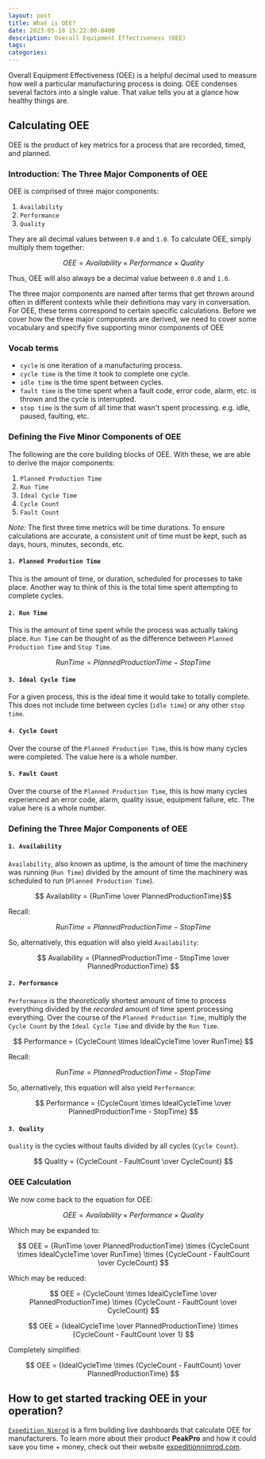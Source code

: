 ```yaml
---
layout: post
title: What is OEE? 
date: 2023-05-18 15:22:00-0400
description: Overall Equipment Effectiveness (OEE)
tags: 
categories: 
---
```


Overall Equipment Effectiveness (OEE) is a helpful decimal used to measure how well a particular manufacturing process is doing. OEE condenses several factors into a single value. That value tells you at a glance how healthy things are.

## Calculating OEE

OEE is the product of key metrics for a process that are recorded, timed, and planned.

### Introduction: The Three Major Components of OEE

OEE is comprised of three major components:

1. `Availability`
2. `Performance`
3. `Quality`

They are all decimal values between `0.0` and `1.0`. To calculate OEE, simply multiply them together:

$$ OEE = Availability \times Performance \times Quality $$

Thus, OEE will also always be a decimal value between `0.0` and `1.0`.

The three major components are named after terms that get thrown around often in different contexts while their definitions may vary in conversation. For OEE, these terms correspond to certain specific calculations. Before we cover how the three major components are derived, we need to cover some vocabulary and specify five supporting minor components of OEE

### Vocab terms

- `cycle` is one iteration of a manufacturing process.
- `cycle time` is the time it took to complete one cycle.
- `idle time` is the time spent between cycles.
- `fault time` is the time spent when a fault code, error code, alarm, etc. is thrown and the cycle is interrupted.
- `stop time` is the sum of all time that wasn't spent processing. e.g. idle, paused, faulting, etc.

### Defining the Five Minor Components of OEE

The following are the core building blocks of OEE. With these, we are able to derive the major components:

1. `Planned Production Time`
2. `Run Time`
3. `Ideal Cycle Time`
4. `Cycle Count`
5. `Fault Count`

_Note:_ The first three time metrics will be time durations. To ensure calculations are accurate, a consistent unit of time must be kept, such as days, hours, minutes, seconds, etc.

#### `1. Planned Production Time`

This is the amount of time, or duration, scheduled for processes to take place. Another way to think of this is the total time spent attempting to complete cycles.

#### `2. Run Time`

This is the amount of time spent while the process was actually taking place. `Run Time` can be thought of as the difference between `Planned Production Time` and `Stop Time`.

$$ Run Time = Planned Production Time - Stop Time $$

#### `3. Ideal Cycle Time`

For a given process, this is the ideal time it would take to totally complete. This does not include time between cycles (`idle time`) or any other `stop time`.

#### `4. Cycle Count`

Over the course of the `Planned Production Time`, this is how many cycles were completed. The value here is a whole number.

#### `5. Fault Count`

Over the course of the `Planned Production Time`, this is how many cycles experienced an error code, alarm, quality issue, equipment failure, etc. The value here is a whole number.

### Defining the Three Major Components of OEE

#### `1. Availability`

`Availability`, also known as uptime, is the amount of time the machinery was running (`Run Time`) divided by the amount of time the machinery was scheduled to run (`Planned Production Time`).

$$ Availability = {RunTime \over PlannedProductionTime}$$

Recall:

$$ Run Time = Planned Production Time - Stop Time $$

So, alternatively, this equation will also yield `Availability`:

$$ Availability = {PlannedProductionTime - StopTime \over PlannedProductionTime} $$

#### `2. Performance`

`Performance` is the _theoretically_ shortest amount of time to process everything divided by the _recorded_ amount of time spent processing everything. Over the course of the `Planned Production Time`, multiply the `Cycle Count` by the `Ideal Cycle Time` and divide by the `Run Time`.

$$ Performance = {CycleCount \times IdealCycleTime \over RunTime} $$

Recall:

$$ Run Time = Planned Production Time - Stop Time $$

So, alternatively, this equation will also yield `Performance`:

$$ Performance = {CycleCount \times IdealCycleTime \over PlannedProductionTime - StopTime} $$

#### `3. Quality`

`Quality` is the cycles without faults divided by all cycles (`Cycle Count`).

$$ Quality = {CycleCount - FaultCount \over CycleCount} $$


### OEE Calculation

We now come back to the equation for OEE:

$$ OEE = Availability \times Performance \times Quality $$

Which may be expanded to:

$$ OEE = {RunTime \over PlannedProductionTime} \times {CycleCount \times IdealCycleTime \over RunTime} \times {CycleCount - FaultCount \over CycleCount} $$

Which may be reduced:

$$ OEE = {CycleCount \times IdealCycleTime \over PlannedProductionTime} \times {CycleCount - FaultCount \over CycleCount} $$

$$ OEE = {IdealCycleTime \over PlannedProductionTime} \times {CycleCount - FaultCount \over 1} $$

Completely simplified:

$$ OEE = {IdealCycleTime \times (CycleCount - FaultCount) \over PlannedProductionTime} $$

<!-- ## Using OEE

## Example Case Study -->

## How to get started tracking OEE in your operation?

[`Expedition Nimrod`](https://expeditionnimrod.com/) is a firm building live dashboards that calculate OEE for manufacturers. To learn more about their product **PeakPro** and how it could save you time + money, check out their website [expeditionnimrod.com](https://expeditionnimrod.com/).
